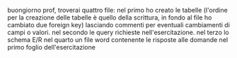 buongiorno prof,
troverai quattro file: nel primo ho creato le tabelle (l'ordine per la creazione delle tabelle è quello della scrittura, in fondo al file ho cambiato due foreign key) lasciando commenti per eventuali 
cambiamenti di campi o valori.
nel secondo le query richieste nell'esercitazione.
nel terzo lo schema E/R
nel quarto un file word contenente le risposte alle domande nel primo foglio dell'esercitazione
